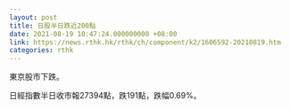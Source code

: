 ```yaml
---
layout: post
title: 日股半日跌近200點
date: 2021-08-19 10:47:24.000000000 +08:00
link: https://news.rthk.hk/rthk/ch/component/k2/1606592-20210819.htm
categories: rthk
---
```


東京股市下跌。

日經指數半日收市報27394點，跌191點，跌幅0.69%。
